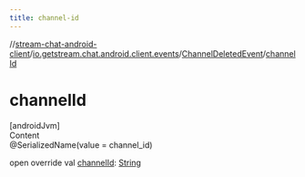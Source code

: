 ```yaml
---
title: channel-id
---
```

//[stream-chat-android-client](../../../index.md)/[io.getstream.chat.android.client.events](../index.md)/[ChannelDeletedEvent](index.md)/[channelId](channelId.md)



# channelId  
[androidJvm]  
Content  
@SerializedName(value = channel_id)  
  
open override val [channelId](channelId.md): [String](https://kotlinlang.org/api/latest/jvm/stdlib/kotlin/-string/index.html)  



